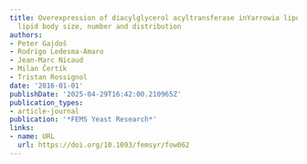 ```yaml
---
title: Overexpression of diacylglycerol acyltransferase inYarrowia lipolyticaaffects
  lipid body size, number and distribution
authors:
- Peter Gajdoš
- Rodrigo Ledesma‐Amaro
- Jean‐Marc Nicaud
- Milan Čertí­k
- Tristan Rossignol
date: '2016-01-01'
publishDate: '2025-04-29T16:42:00.210965Z'
publication_types:
- article-journal
publication: '*FEMS Yeast Research*'
links:
- name: URL
  url: https://doi.org/10.1093/femsyr/fow062
---
```

